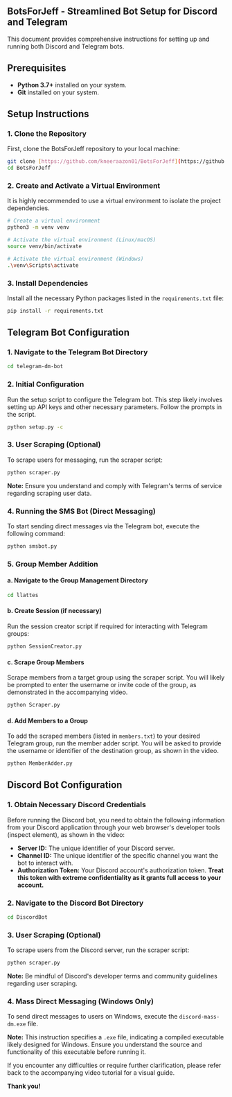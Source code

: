 ## BotsForJeff - Streamlined Bot Setup for Discord and Telegram

This document provides comprehensive instructions for setting up and running both Discord and Telegram bots.

## Prerequisites

* **Python 3.7+** installed on your system.
* **Git** installed on your system.

## Setup Instructions

### 1. Clone the Repository

First, clone the BotsForJeff repository to your local machine:

```bash
git clone [https://github.com/kneeraazon01/BotsForJeff](https://github.com/kneeraazon01/BotsForJeff)
cd BotsForJeff
```

### 2. Create and Activate a Virtual Environment

It is highly recommended to use a virtual environment to isolate the project dependencies.

```bash
# Create a virtual environment
python3 -m venv venv

# Activate the virtual environment (Linux/macOS)
source venv/bin/activate

# Activate the virtual environment (Windows)
.\venv\Scripts\activate
```

### 3. Install Dependencies

Install all the necessary Python packages listed in the `requirements.txt` file:

```bash
pip install -r requirements.txt
```

## Telegram Bot Configuration

### 1. Navigate to the Telegram Bot Directory

```bash
cd telegram-dm-bot
```

### 2. Initial Configuration

Run the setup script to configure the Telegram bot. This step likely involves setting up API keys and other necessary parameters. Follow the prompts in the script.

```bash
python setup.py -c
```

### 3. User Scraping (Optional)

To scrape users for messaging, run the scraper script:

```bash
python scraper.py
```

**Note:** Ensure you understand and comply with Telegram's terms of service regarding scraping user data.

### 4. Running the SMS Bot (Direct Messaging)

To start sending direct messages via the Telegram bot, execute the following command:

```bash
python smsbot.py
```

### 5. Group Member Addition

#### a. Navigate to the Group Management Directory

```bash
cd llattes
```

#### b. Create Session (if necessary)

Run the session creator script if required for interacting with Telegram groups:

```bash
python SessionCreator.py
```

#### c. Scrape Group Members

Scrape members from a target group using the scraper script. You will likely be prompted to enter the username or invite code of the group, as demonstrated in the accompanying video.

```bash
python Scraper.py
```

#### d. Add Members to a Group

To add the scraped members (listed in `members.txt`) to your desired Telegram group, run the member adder script. You will be asked to provide the username or identifier of the destination group, as shown in the video.

```bash
python MemberAdder.py
```

## Discord Bot Configuration

### 1. Obtain Necessary Discord Credentials

Before running the Discord bot, you need to obtain the following information from your Discord application through your web browser's developer tools (inspect element), as shown in the video:

* **Server ID:** The unique identifier of your Discord server.
* **Channel ID:** The unique identifier of the specific channel you want the bot to interact with.
* **Authorization Token:** Your Discord account's authorization token. **Treat this token with extreme confidentiality as it grants full access to your account.**

### 2. Navigate to the Discord Bot Directory

```bash
cd DiscordBot
```

### 3. User Scraping (Optional)

To scrape users from the Discord server, run the scraper script:

```bash
python scraper.py
```

**Note:** Be mindful of Discord's developer terms and community guidelines regarding user scraping.

### 4. Mass Direct Messaging (Windows Only)

To send direct messages to users on Windows, execute the `discord-mass-dm.exe` file.

**Note:** This instruction specifies a `.exe` file, indicating a compiled executable likely designed for Windows. Ensure you understand the source and functionality of this executable before running it.

If you encounter any difficulties or require further clarification, please refer back to the accompanying video tutorial for a visual guide.

**Thank you!**

